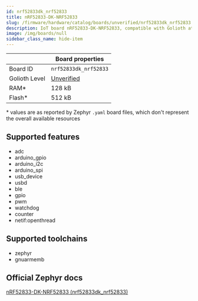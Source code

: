 ```yaml
---
id: nrf52833dk_nrf52833
title: nRF52833-DK-NRF52833
slug: /firmware/hardware/catalog/boards/unverified/nrf52833dk_nrf52833
description: IoT board nRF52833-DK-NRF52833, compatible with Golioth at unverified level.
image: /img/boards/null
sidebar_class_name: hide-item
---
```


[//]: # (This is an auto-generated file, do not edit! Changes to it will be lost upon re-generation)



|                | Board properties     |
| -------------  | -------------------- |
| Board ID       | `nrf52833dk_nrf52833` |
| Golioth Level  | [Unverified](/firmware/hardware#unverified-boards) |
| RAM*           | 128 kB |
| Flash*         | 512 kB |

\* values are as reported by Zephyr `.yaml` board files, which don't represent the overall available resources



## Supported features

* adc
* arduino_gpio
* arduino_i2c
* arduino_spi
* usb_device
* usbd
* ble
* gpio
* pwm
* watchdog
* counter
* netif:openthread

## Supported toolchains

* zephyr
* gnuarmemb

## Official Zephyr docs

[nRF52833-DK-NRF52833 (nrf52833dk_nrf52833)](https://docs.zephyrproject.org/latest/boards/nordic/nrf52833dk/doc/index.html)
